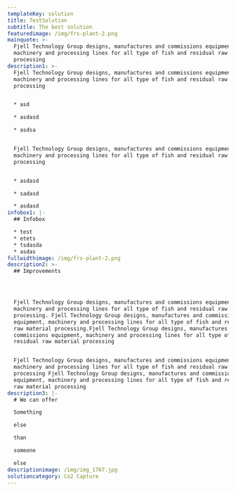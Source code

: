 ```yaml
---
templateKey: solution
title: TestSolution
subtitle: The best solution
featuredimage: /img/frs-plant-2.png
mainquote: >-
  Fjell Technology Group designs, manufactures and commissions equipment,
  machinery and processing lines for all type of fish and residual raw material
  processing
description1: >-
  Fjell Technology Group designs, manufactures and commissions equipment,
  machinery and processing lines for all type of fish and residual raw material
  processing


  * asd

  * asdasd

  * asdsa


  Fjell Technology Group designs, manufactures and commissions equipment,
  machinery and processing lines for all type of fish and residual raw material
  processing


  * asdasd

  * sadasd

  * asdasd
infobox1: |-
  ## Infobox

  * test
  * etets
  * tsdasda
  * asdas
fullwidthimage: /img/frs-plant-2.png
description2: >-
  ## Improvements




  Fjell Technology Group designs, manufactures and commissions equipment,
  machinery and processing lines for all type of fish and residual raw material
  processing. Fjell Technology Group designs, manufactures and commissions
  equipment, machinery and processing lines for all type of fish and residual
  raw material processing.Fjell Technology Group designs, manufactures and
  commissions equipment, machinery and processing lines for all type of fish and
  residual raw material processing


  Fjell Technology Group designs, manufactures and commissions equipment,
  machinery and processing lines for all type of fish and residual raw material
  processing Fjell Technology Group designs, manufactures and commissions
  equipment, machinery and processing lines for all type of fish and residual
  raw material processing
description3: |-
  # We can offer

  Something

  else

  than 

  someone 

  else
descriptionimage: /img/img_1767.jpg
solutioncategory: Co2 Capture
---
```


